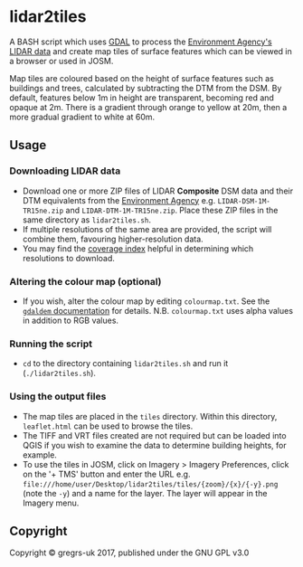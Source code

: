 # lidar2tiles

A BASH script which uses [GDAL](http://www.gdal.org) to process the [Environment Agency's LIDAR data](http://environment.data.gov.uk/ds/survey) and create map tiles of surface features which can be viewed in a browser or used in JOSM.

Map tiles are coloured based on the height of surface features such as buildings and trees, calculated by subtracting the DTM from the DSM. By default, features below 1m in height are transparent, becoming red and opaque at 2m. There is a gradient through orange to yellow at 20m, then a more gradual gradient to white at 60m.

## Usage

### Downloading LIDAR data

* Download one or more ZIP files of LIDAR **Composite** DSM data and their DTM equivalents from the [Environment Agency](https://environment.data.gov.uk/DefraDataDownload/?Mode=survey) e.g. `LIDAR-DSM-1M-TR15ne.zip` and `LIDAR-DTM-1M-TR15ne.zip`. Place these ZIP files in the same directory as `lidar2tiles.sh`.
* If multiple resolutions of the same area are provided, the script will combine them, favouring higher-resolution data.
* You may find the [coverage index](https://environment.maps.arcgis.com/apps/webappviewer/index.html?id=f765c2a97d644f08927d5cd5abe58d87) helpful in determining which resolutions to download.

### Altering the colour map (optional)

* If you wish, alter the colour map by editing `colourmap.txt`. See the [`gdaldem` documentation](http://www.gdal.org/gdaldem.html#gdaldem_color_relief) for details. N.B. `colourmap.txt` uses alpha values in addition to RGB values.

### Running the script

* `cd` to the directory containing `lidar2tiles.sh` and run it (`./lidar2tiles.sh`).

### Using the output files

* The map tiles are placed in the `tiles` directory. Within this directory, `leaflet.html` can be used to browse the tiles.
* The TIFF and VRT files created are not required but can be loaded into QGIS if you wish to examine the data to determine building heights, for example.
* To use the tiles in JOSM, click on Imagery > Imagery Preferences, click on the '+ TMS' button and enter the URL e.g. `file:///home/user/Desktop/lidar2tiles/tiles/{zoom}/{x}/{-y}.png` (note the `-y`) and a name for the layer. The layer will appear in the Imagery menu.

## Copyright

Copyright &copy; gregrs-uk 2017, published under the GNU GPL v3.0
